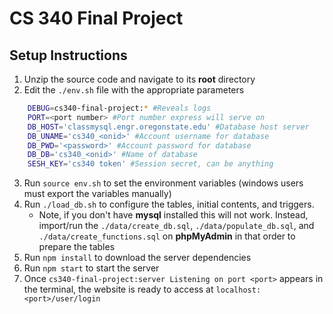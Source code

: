 # CS 340 Final Project
## Setup Instructions

1. Unzip the source code and navigate to its **root** directory
2. Edit the `./env.sh` file with the appropriate parameters
```bash
    DEBUG=cs340-final-project:* #Reveals logs
    PORT=<port number> #Port number express will serve on
    DB_HOST='classmysql.engr.oregonstate.edu' #Database host server
    DB_UNAME='cs340_<onid>' #Account username for database
    DB_PWD='<password>' #Account password for database
    DB_DB='cs340_<onid>' #Name of database
    SESH_KEY='cs340 token' #Session secret, can be anything
```
3. Run `source env.sh` to set the environment variables (windows users must export the variables manually)
4. Run `./load_db.sh` to configure the tables, initial contents, and triggers.
	- Note, if you don't have **mysql** installed this will not work. Instead, import/run the `./data/create_db.sql`, `./data/populate_db.sql`, and `./data/create_functions.sql` on **phpMyAdmin** in that order to prepare the tables
5. Run `npm install` to download the server dependencies
6. Run `npm start` to start the server
7. Once `cs340-final-project:server Listening on port <port>` appears in the terminal, the website is ready to access at `localhost:<port>/user/login`

